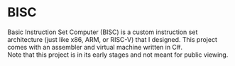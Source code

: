 # BISC
 Basic Instruction Set Computer (BISC) is a custom instruction set architecture (just like x86, ARM, or RISC-V) that I designed. This project comes with an assembler and virtual machine written in C#. \
 Note that this project is in its early stages and not meant for public viewing.

